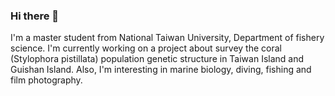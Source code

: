 ### Hi there 👋
I'm a master student from National Taiwan University, Department of fishery science. 
I'm currently working on a project about survey the coral (Stylophora pistillata) population genetic structure in Taiwan Island and Guishan Island.
Also, I'm interesting in marine biology, diving, fishing and film photography.


<!--
**wei19510/wei19510** is a ✨ _special_ ✨ repository because its `README.md` (this file) appears on your GitHub profile.

Here are some ideas to get you started:

- 🔭 I’m currently working on ...
- 🌱 I’m currently learning ...
- 👯 I’m looking to collaborate on ...
- 🤔 I’m looking for help with ...
- 💬 Ask me about ...
- 📫 How to reach me: ...
- 😄 Pronouns: ...
- ⚡ Fun fact: ...
-->
